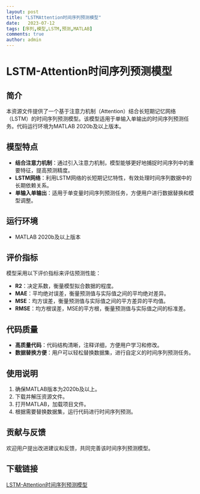 ```yaml
---
layout: post
title: "LSTMAttention时间序列预测模型"
date:   2023-07-12
tags: [序列,模型,LSTM,预测,MATLAB]
comments: true
author: admin
---
```

# LSTM-Attention时间序列预测模型

## 简介
本资源文件提供了一个基于注意力机制（Attention）结合长短期记忆网络（LSTM）的时间序列预测模型。该模型适用于单输入单输出的时间序列预测任务。代码运行环境为MATLAB 2020b及以上版本。

## 模型特点
- **结合注意力机制**：通过引入注意力机制，模型能够更好地捕捉时间序列中的重要特征，提高预测精度。
- **LSTM网络**：利用LSTM网络的长短期记忆特性，有效处理时间序列数据中的长期依赖关系。
- **单输入单输出**：适用于单变量时间序列预测任务，方便用户进行数据替换和模型调整。

## 运行环境
- MATLAB 2020b及以上版本

## 评价指标
模型采用以下评价指标来评估预测性能：
- **R2**：决定系数，衡量模型拟合数据的程度。
- **MAE**：平均绝对误差，衡量预测值与实际值之间的平均绝对差异。
- **MSE**：均方误差，衡量预测值与实际值之间的平方差异的平均值。
- **RMSE**：均方根误差，MSE的平方根，衡量预测值与实际值之间的标准差。

## 代码质量
- **高质量代码**：代码结构清晰，注释详细，方便用户学习和修改。
- **数据替换方便**：用户可以轻松替换数据集，进行自定义的时间序列预测任务。

## 使用说明
1. 确保MATLAB版本为2020b及以上。
2. 下载并解压资源文件。
3. 打开MATLAB，加载项目文件。
4. 根据需要替换数据集，运行代码进行时间序列预测。

## 贡献与反馈
欢迎用户提出改进建议和反馈，共同完善该时间序列预测模型。

## 下载链接

[LSTM-Attention时间序列预测模型](https://pan.quark.cn/s/142220613418)
